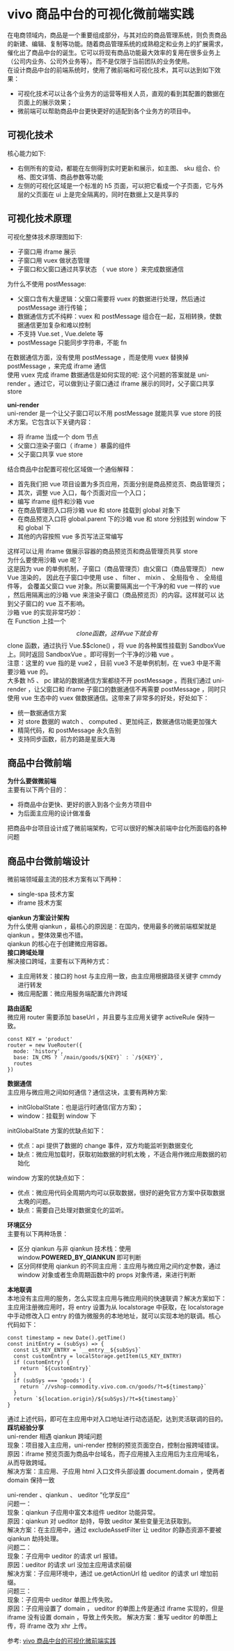 # vivo 商品中台的可视化微前端实践
在电商领域内，商品是一个重要组成部分，与其对应的商品管理系统，则负责商品的新建、编辑、复制等功能。随着商品管理系统的成熟稳定和业务上的扩展需求，催化出了商品中台的诞生。它可以将现有商品功能最大效率的复用在很多业务上（公司内业务、公司外业务等）。而不是仅限于当前团队的业务使用。  
在设计商品中台的前端系统时，使用了微前端和可视化技术，其可以达到如下效果：  
- 可视化技术可以让各个业务方的运营等相关人员，直观的看到其配置的数据在页面上的展示效果；
- 微前端可以帮助商品中台更快更好的适配到各个业务方的项目中。

## 可视化技术
核心能力如下:  
- 右侧所有的变动，都能在左侧得到实时更新和展示，如主图、 sku 组合、价格、图文详情、商品参数等功能
- 左侧的可视化区域是一个标准的 h5 页面，可以把它看成一个子页面，它与外层的父页面在 ui 上是完全隔离的，同时在数据上又是共享的

## 可视化技术原理
可视化整体技术原理图如下:  
- 子窗口用 iframe 展示
- 子窗口用 vuex 做状态管理
- 子窗口和父窗口通过共享状态 （ vue store ）来完成数据通信

为什么不使用 postMessage:
- 父窗口含有大量逻辑：父窗口需要将 vuex 的数据进行处理，然后通过 postMessage 进行传输；
- 数据通信方式不纯粹：vuex 和 postMessage 组合在一起，互相转换，使数据通信更加复杂和难以控制
- 不支持 Vue.set , Vue.delete 等
- postMessage 只能同步字符串，不能 fn

在数据通信方面，没有使用 postMessage ，而是使用 vuex 替换掉 postMessage ，来完成 iframe 通信  
使用 vuex 完成 iframe 数据通信是如何实现的呢:
这个问题的答案就是 uni-render 。通过它，可以做到让子窗口通过 iframe 展示的同时，父子窗口共享 store  

**uni-render**  
uni-render 是一个让父子窗口可以不用 postMessage 就能共享 vue store 的技术方案。它包含以下关键内容：  
- 将 iframe 当成一个 dom 节点
- 父窗口渲染子窗口（ iframe ）暴露的组件
- 父子窗口共享 vue store

结合商品中台配置可视化区域做一个通俗解释：  
- 首先我们把 vue 项目设置为多页应用，页面分别是商品预览页、商品管理页；
- 其次，调整 vue 入口，每个页面对应一个入口；
- 编写 iframe 组件和沙箱 vue
- 在商品管理页入口将沙箱 vue 和 store 挂载到 global 对象下
- 在商品预览入口将 global.parent 下的沙箱 vue 和 store 分别挂到 window 下和 global 下
- 其他的内容按照 vue 多页写法正常编写

这样可以让用 iframe 做展示容器的商品预览页和商品管理页共享 store  
为什么要使用沙箱 vue 呢？  
这是因为 vue 的单例机制，子窗口（商品管理页）由父窗口（商品管理页） new Vue 渲染的， 因此在子窗口中使用 use 、 filter 、 mixin 、 全局指令 、 全局组件等， 会覆盖父窗口 vue 对象。所以需要隔离出一个干净的和 vue 一样的 vue ，然后用隔离出的沙箱 vue 来渲染子窗口（商品预览页）的内容。这样就可以 达到父子窗口的 vue 互不影响。  
沙箱 vue 的实现非常巧妙：  
在 Function 上挂一个 $$clone 函数，这样 vue 下就会有 $$clone 函数，通过执行 Vue.$$clone() ，将 vue 的各种属性挂载到 SandboxVue 上。同时返回 SandboxVue 。即可得到一个干净的沙箱 vue 。  
注意：这里的 vue 指的是 vue2 ，目前 vue3 不是单例机制，在 vue3 中是不需要沙箱 vue 的。  
大多数 h5 、 pc 建站的数据通信方案都绕不开 postMessage 。而我们通过 uni-render ，让父窗口和 iframe 子窗口的数据通信不再需要 postMessage ，同时只使用 vue 生态中的 vuex 做数据通信。这带来了非常多的好处，好处如下：
- 统一数据通信方案
- 对 store 数据的 watch 、 computed 、更加纯正，数据通信功能更加强大
- 精简代码，和 postMessage 永久告别
- 支持同步函数，前方的路是星辰大海

## 商品中台微前端
**为什么要做微前端**  
主要有以下两个目的：  
- 将商品中台更快、更好的嵌入到各个业务方项目中
- 为后面主应用的设计做准备

把商品中台项目设计成了微前端架构，它可以很好的解决前端中台化所面临的各种问题  
## 商品中台微前端设计
微前端领域最主流的技术方案有以下两种：
- single-spa 技术方案
- iframe 技术方案

**qiankun 方案设计架构**  
为什么使用 qiankun ，最核心的原因是：在国内，使用最多的微前端框架就是 qiankun 。整体效果也不错。  
qiankun 的核心在于创建微应用容器。  
**接口跨域处理**  
解决接口跨域，主要有以下两种方式：  
- 主应用转发：接口的 host 与主应用一致，由主应用根据路径关键字 cmmdy 进行转发
- 微应用配置：微应用服务端配置允许跨域

**路由适配**  
微应用 router 需要添加 baseUrl ，并且要与主应用关键字 activeRule 保持一致。  
``` 
const KEY = 'product'
router = new VueRouter({
  mode: 'history',
  base: IN_CMS ? `/main/goods/${KEY}` : `/${KEY}`,
  routes
})
```

**数据通信**  
主应用与微应用之间如何通信？通信这块，主要有两种方案:
- initGlobalState：也是运行时通信(官方方案)；
- window：挂载到 window 下

initGlobalState 方案的优缺点如下：  
- 优点：api 提供了数据的 change 事件，双方均能监听到数据变化
- 缺点：微应用加载时，获取初始数据的时机太晚 ，不适合用作微应用数据的初始化

window 方案的优缺点如下：  
- 优点：微应用代码全周期内均可以获取数据，很好的避免官方方案中获取数据太晚的问题。
- 缺点：需要自己处理对数据变化的监听。

**环境区分**  
主要有以下两种场景：  
- 区分 qiankun 与非 qiankun 技术栈：使用 window.__POWERED_BY_QIANKUN__ 即可判断
- 区分同样使用 qiankun 的不同主应用：主应用与微应用之间约定参数，通过 window 对象或者生命周期函数中的 props 对象传递，来进行判断

**本地联调**  
本地没有主应用的服务，怎么实现主应用与微应用间的快速联调？解决方案如下：
主应用注册微应用时，将 entry 设置为从 localstorage 中获取，在 localstorage 中手动修改入口 entry 的值为微服务的本地地址，就可以实现本地的联调。核心代码如下：  
``` 
const timestamp = new Date().getTime()
const initEntry = (subSys) => {
  const LS_KEY_ENTRY = `__entry__${subSys}`
  const customEntry = localStorage.getItem(LS_KEY_ENTRY)
  if (customEntry) {
    return `${customEntry}`
  }
  if (subSys === 'goods') {
    return `//vshop-commodity.vivo.com.cn/goods/?t=${timestamp}`
  }
  return `${location.origin}/${subSys}/?t=${timestamp}`
}
```
通过上述代码，即可在主应用中对入口地址进行动态适配，达到灵活联调的目的。  
**踩坑经验分享**  
uni-render 相遇 qiankun 跨域问题  
现象：项目接入主应用，uni-render 控制的预览页面空白，控制台报跨域错误。  
原因：iframe 预览页面为商品中台域名，而子应用接入主应用后为主应用域名，从而导致跨域。  
解决方案：主应用、子应用 html 入口文件头部设置 document.domain ，使两者 domain 保持一致  

uni-render 、qiankun 、 ueditor ”化学反应“  
问题一：  
现象：qiankun 子应用中富文本组件 ueditor 功能异常。  
原因：qiankun 对 ueditor 劫持，导致 ueditor 某些变量无法获取到。  
解决方案：在主应用中，通过 excludeAssetFilter 让 ueditor 的静态资源不要被 qiankun 劫持处理。  
问题二：  
现象：子应用中 ueditor 的请求 url 报错。  
原因：ueditor 的请求 url 没加主应用请求前缀  
解决方案：子应用环境中，通过 ue.getActionUrl 给 ueditor 的请求 url 增加前缀。  
问题三：  
现象：子应用中 ueditor 单图上传失败。  
原因：子应用设置了 domain ， ueditor 的单图上传是通过 iframe 实现的，但是 iframe 没有设置 domain ，导致上传失败。
解决方案：重写 ueditor 的单图上传，将 iframe 改为 xhr 上传。  



参考:
[vivo 商品中台的可视化微前端实践](https://mp.weixin.qq.com/s/zYKwgfzC8Z-teo8OxznrmA)
